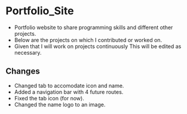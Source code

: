 # Portfolio_Site
+ Portfolio website to share programming skills and different other projects. 
+ Below are the projects on which I contributed or worked on.
+ Given that I will work on projects continuously This will be edited as necessary.

## Changes    
+ Changed tab to accomodate icon and name.
+ Added a navigation bar with 4 future routes.
+ Fixed the tab icon (for now).
+ Changed the name logo to an image.

